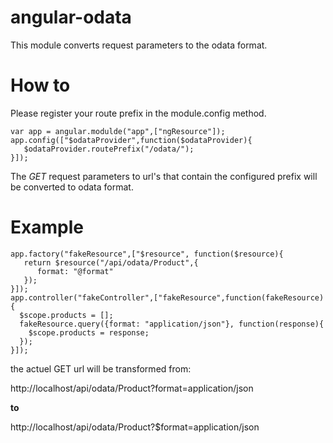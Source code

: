 angular-odata
=============

This module converts request parameters to the odata format.

How to
=============
Please register your route prefix in the module.config method.

    var app = angular.modulde("app",["ngResource"]);
    app.config(["$odataProvider",function($odataProvider){
       $odataProvider.routePrefix("/odata/");
    }]);

The *GET* request parameters to url's that contain the configured prefix will be converted to odata format.

Example
=============

    app.factory("fakeResource",["$resource", function($resource){
       return $resource("/api/odata/Product",{
          format: "@format"
       });
    }]);
    app.controller("fakeController",["fakeResource",function(fakeResource){
      $scope.products = [];
      fakeResource.query({format: "application/json"}, function(response){
        $scope.products = response;    
      });
    }]);
    
the actuel GET url will be transformed from:

http://localhost/api/odata/Product?format=application/json

**to**

http://localhost/api/odata/Product?$format=application/json

